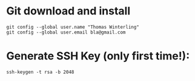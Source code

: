# Git download and install

    git config --global user.name "Thomas Winterling"
    git config --global user.email bla@gmail.com

# Generate SSH Key (only first time!):

    ssh-keygen -t rsa -b 2048
